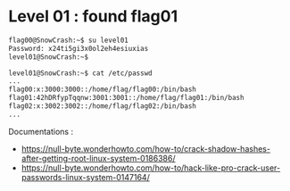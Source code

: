 # Level 01 : found flag01

```bash
flag00@SnowCrash:~$ su level01
Password: x24ti5gi3x0ol2eh4esiuxias
level01@SnowCrash:~$
```

```bash
level01@SnowCrash:~$ cat /etc/passwd
...
flag00:x:3000:3000::/home/flag/flag00:/bin/bash
flag01:42hDRfypTqqnw:3001:3001::/home/flag/flag01:/bin/bash
flag02:x:3002:3002::/home/flag/flag02:/bin/bash
...
```

Documentations :
* https://null-byte.wonderhowto.com/how-to/crack-shadow-hashes-after-getting-root-linux-system-0186386/
* https://null-byte.wonderhowto.com/how-to/hack-like-pro-crack-user-passwords-linux-system-0147164/

